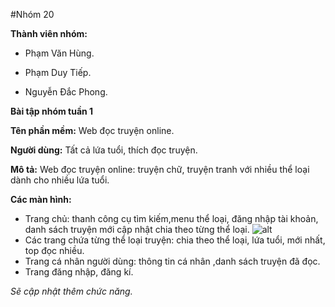 
#Nhóm 20

**Thành viên nhóm:**

  - Phạm Văn Hùng.
  
  - Phạm Duy Tiếp.
  
  - Nguyễn Đắc Phong.

**Bài tập nhóm tuần 1**

**Tên phần mềm:** Web đọc truyện online.

**Người dùng:** Tất cả lứa tuổi, thích đọc truyện.

**Mô tả:** Web đọc truyện online: truyện chữ, truyện tranh với nhiều thể loại dành cho nhiều lứa tuổi.

**Các màn hình:** 
  - Trang chủ: thanh công cụ tìm kiếm,menu thể loại, đăng nhập tài khoản, danh sách truyện mới cập nhật chia theo từng thể loại.
  ![alt](https://i.imgur.com/sQUPmue.png)
  - Các trang chứa từng thể loại truyện: chia theo thể loại, lứa tuổi, mới nhất, top đọc nhiều.
  - Trang cá nhân người dùng: thông tin cá nhân ,danh sách truyện đã đọc.
  - Trang đăng nhập, đăng kí.
  
  *Sẽ cập nhật thêm chức năng.*
